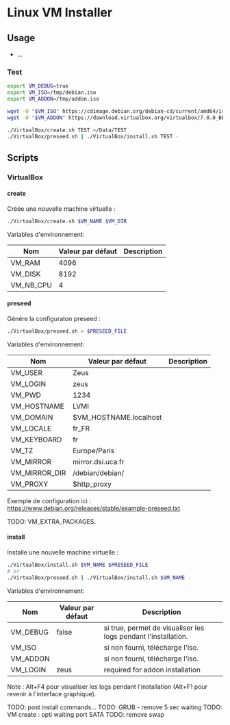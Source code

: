 # Linux VM Installer

## Usage

- ...

### Test

```bash
export VM_DEBUG=true
export VM_ISO=/tmp/debian.iso
export VM_ADDON=/tmp/addon.iso

wget -O "$VM_ISO" https://cdimage.debian.org/debian-cd/current/amd64/iso-dvd/debian-12.11.0-amd64-DVD-1.iso
wget -O "$VM_ADDON" https://download.virtualbox.org/virtualbox/7.0.0_BETA3/VBoxGuestAdditions_7.0.0_BETA3.iso

./VirtualBox/create.sh TEST ~/Data/TEST
./VirtualBox/preseed.sh | ./VirtualBox/install.sh TEST -
```

## Scripts

### VirtualBox

#### create

Créée une nouvelle machine virtuelle :
```bash
./VirtualBox/create.sh $VM_NAME $VM_DIR
```

Variables d'environnement:

|Nom|Valeur par défaut|Description|
|--|--|--|
|VM_RAM|4096||
|VM_DISK|8192||
|VM_NB_CPU|4||

#### preseed

Génère la configuraton preseed :
```bash
./VirtualBox/preseed.sh > $PRESEED_FILE
```

Variables d'environnement:

|Nom|Valeur par défaut|Description|
|--|--|--|
|VM_USER|Zeus||
|VM_LOGIN|zeus||
|VM_PWD|1234||
|VM_HOSTNAME|LVMI||
|VM_DOMAIN|$VM_HOSTNAME.localhost||
|VM_LOCALE|fr_FR||
|VM_KEYBOARD|fr||
|VM_TZ|Europe/Paris||
|VM_MIRROR|mirror.dsi.uca.fr||
|VM_MIRROR_DIR|/debian/debian/||
|VM_PROXY|$http_proxy||

Exemple de configuration ici : https://www.debian.org/releases/stable/example-preseed.txt

TODO: VM_EXTRA_PACKAGES.

#### install

Installe une nouvelle machine virtuelle :
```bash
./VirtualBox/install.sh $VM_NAME $PRESEED_FILE
# or
./VirtualBox/preseed.sh | ./VirtualBox/install.sh $VM_NAME -
```

Variables d'environnement:

|Nom|Valeur par défaut|Description|
|--|--|--|
|VM_DEBUG|false|si true, permet de visualiser les logs pendant l'installation.|
|VM_ISO||si non fourni, télécharge l'iso.|
|VM_ADDON||si non fourni, télécharge l'iso.|
|VM_LOGIN|zeus|required for addon installation|

Note : Alt+F4 pour visualiser les logs pendant l'installation (Alt+F1 pour revenir à l'interface graphique).

TODO: post install commands...
TODO: GRUB - remove 5 sec waiting
TODO: VM create : opti waiting port SATA
TODO: remove swap